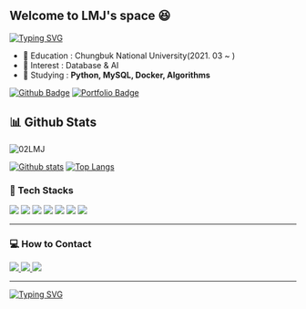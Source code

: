 <!-- GitHub Profile README 시작 -->


## Welcome to LMJ's space 😆

[![Typing SVG](https://readme-typing-svg.demolab.com?font=Fira+Code&weight=500&pause=1000&color=87A0F7&width=435&lines=Better+late+than+never)](https://git.io/typing-svg)
- 🎒 Education : Chungbuk National University(2021. 03 ~ )
- 🧠 Interest : Database & AI 
- 🌱 Studying : **Python, MySQL, Docker, Algorithms**


[![Github Badge](https://img.shields.io/badge/-02LMJ-grey?style=flat&logo=github&logoColor=white&link=https://github.com/02LMJ/)](https://www.github.com/02LMJ/) [![Portfolio Badge](https://img.shields.io/badge/portfolio-web-blue?style=flat&link=02LMJ@github.io/)](02LMJ@github.io/)

## 📊 Github Stats
<p align=left> <img src=https://komarev.com/ghpvc/?username=02LMJ alt=02LMJ /> </p>

[![Github stats](https://github-readme-stats.vercel.app/api?username=02LMJ&show_icons=true&include_all_commits=true)](https://github.com/02LMJ/github-readme-stats)
[![Top Langs](https://github-readme-stats.vercel.app/api/top-langs/?username=02LMJ&layout=compact)](https://github.com/02LMJ/github-readme-stats)

### 🧰 Tech Stacks
<p>
  <img src="https://img.shields.io/badge/C-A8B9CC?style=flat&logo=C&logoColor=white"/>
  <img src="https://img.shields.io/badge/C++-00599C?style=flat&logo=Cplusplus&logoColor=white"/>
  <img src="https://img.shields.io/badge/Python-3776AB?style=flat&logo=python&logoColor=white"/>
  <img src="https://img.shields.io/badge/Dart-0175C2?style=flat&logo=Dart&logoColor=white"/>
  <img src="https://img.shields.io/badge/MySQL-4479A1?style=flat&logo=MySQL&logoColor=white"/>  
  <img src="https://img.shields.io/badge/Flutter-02569B?style=flat&logo=Flutter&logoColor=white"/>
  <img src="https://img.shields.io/badge/Linux-FCC624?style=flat&logo=linux&logoColor=black"/>
</p>

---

### 💻 How to Contact
<p>
  <a href="mailto:lmj020313@gmail.com" target="_blank">
    <img src="https://img.shields.io/badge/lmj020313@gmail.com-D14836?style=flat&logo=gmail&logoColor=white"/>
  </a>
  <a href="https://discord.com/users/399578257818648581" target="_blank">
    <img src="https://img.shields.io/badge/Discord-5865F2?style=flat&logo=discord&logoColor=white"/>
  </a>
  <a href="https://instagram.com/2002_03_13" target="_blank">
    <img src="https://img.shields.io/badge/Instagram-E4405F?style=flat&logo=instagram&logoColor=white"/>
  </a>
</p>


---
[![Typing SVG](https://readme-typing-svg.demolab.com?font=Fira+Code&weight=500&pause=1000&color=87A0F7&width=435&lines=Better+late+than+never)](https://git.io/typing-svg)

<!-- GitHub Profile README 끝 -->
